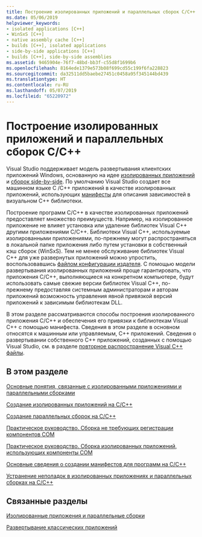 ```yaml
---
title: Построение изолированных приложений и параллельных сборок C/C++
ms.date: 05/06/2019
helpviewer_keywords:
- isolated applications [C++]
- WinSxS [C++]
- native assembly cache [C++]
- builds [C++], isolated applications
- side-by-side applications [C++]
- builds [C++], side-by-side assemblies
ms.assetid: 9465904e-76f7-48bd-bb3f-c55d8f1699b6
ms.openlocfilehash: 8164ede1379e573b08f699cd55c199f6fa228823
ms.sourcegitcommit: da32511dd5baebe27451c0458a95f345144bd439
ms.translationtype: HT
ms.contentlocale: ru-RU
ms.lasthandoff: 05/07/2019
ms.locfileid: "65220972"
---
```

# <a name="building-cc-isolated-applications-and-side-by-side-assemblies"></a>Построение изолированных приложений и параллельных сборок C/C++

Visual Studio поддерживает модель развертывания клиентских приложений Windows, основанную на идее [изолированных приложений](/windows/desktop/SbsCs/isolated-applications) и [сборок side-by-side](/windows/desktop/SbsCs/about-side-by-side-assemblies-). По умолчанию Visual Studio создает все машинном языке C /C++ приложений в качестве изолированных приложений, использующих [манифесты](/windows/desktop/sbscs/manifests) для описания зависимостей в визуальном C++ библиотеки.

Построение программ C/C++ в качестве изолированных приложений предоставляет множество преимуществ. Например, на изолированное приложение не влияет установка или удаление библиотек Visual C++ другими приложениями C/C++. Библиотеки Visual C++, используемые изолированными приложениями, по-прежнему могут распространяться в локальной папке приложения либо путем установки в собственный кэш сборок (WinSxS). Тем не менее обслуживание библиотек Visual C++ для уже развернутых приложений можно упростить, воспользовавшись [файлом конфигурации издателя](/windows/desktop/SbsCs/publisher-configuration). С помощью модели развертывания изолированных приложений проще гарантировать, что приложения C/C++, выполняющиеся на конкретном компьютере, будут использовать самые свежие версии библиотек Visual C++, по-прежнему предоставляя системным администраторам и авторам приложений возможность управления явной привязкой версий приложений к зависимым библиотекам DLL.

В этом разделе рассматриваются способы построения изолированного приложения C/C++ и обеспечения его привязки к библиотекам Visual C++ с помощью манифеста. Сведения в этом разделе в основном относятся к машинным или управляемым, C++ приложений. Сведения о развертывании собственного C++ приложений, созданных с помощью Visual Studio, см. в разделе [повторное распространение Visual C++ файлы](../windows/redistributing-visual-cpp-files.md).

## <a name="in-this-section"></a>В этом разделе

[Основные понятия, связанные с изолированными приложениями и параллельными сборками](concepts-of-isolated-applications-and-side-by-side-assemblies.md)

[Создание изолированных приложений на C/C++](building-c-cpp-isolated-applications.md)

[Создание параллельных сборок на C/C++](building-c-cpp-side-by-side-assemblies.md)

[Практическое руководство. Сборка не требующих регистрации компонентов COM](how-to-build-registration-free-com-components.md)

[Практическое руководство. Сборка изолированных приложений, использующих компоненты СОМ](how-to-build-isolated-applications-to-consume-com-components.md)

[Основные сведения о создании манифестов для программ на C/C++](understanding-manifest-generation-for-c-cpp-programs.md)

[Устранение неполадок в изолированных приложениях и параллельных сборках на C/C++](troubleshooting-c-cpp-isolated-applications-and-side-by-side-assemblies.md)

## <a name="related-sections"></a>Связанные разделы

[Изолированные приложения и параллельные сборки](/windows/desktop/SbsCs/isolated-applications-and-side-by-side-assemblies-portal)

[Развертывание классических приложений](../windows/deploying-native-desktop-applications-visual-cpp.md)